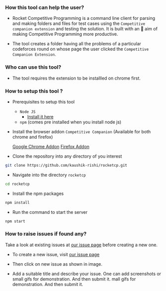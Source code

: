 ### How this tool can help the user?

- Rocket Competitive Programming is a command line client for parsing and making folders and files for test cases using the `Competitive companion extension` and testing the solution. It is built with an 🎯 aim of making Competitive Programming more productive.

- The tool creates a folder having all the problems of a particular codeforces round on whose page the user clicked the `Competitive Companion Extension`.

### Who can use this tool?

- The tool requires the extension to be installled on chrome first.

### How to setup this tool ?

- Prerequisites to setup this tool

  - `Node JS`
    - [Install it here](https://nodejs.org/en/)
  - `npm` (comes pre installed when you install node js)

- Install the browser addon `Competitive Companion` (Available for both chrome and firefox)

  [Google Chrome Addon](https://chrome.google.com/webstore/detail/competitive-companion/cjnmckjndlpiamhfimnnjmnckgghkjbl)
  [Firefox Addon](https://addons.mozilla.org/en-US/firefox/addon/competitive-companion/)

- Clone the repository into any directory of you interest

```sh
git clone https://github.com/kaushik-rishi/rocketcp.git
```

- Navigate into the directory `rocketcp`

```sh
cd rocketcp
```

- Install the npm packages

```sh
npm install
```

- Run the command to start the server

```sh
npm start
```

### How to raise issues if found any?

Take a look at existing issues at [our issue page](https://github.com/kaushik-rishi/rocketcp/issues) before creating a new one.

- To create a new issue, visit [our issue page](https://github.com/kaushik-rishi/rocketcp/issues)

- Then click on new issue as shown in image.

- Add a suitable title and describe your issue. One can add screenshots or small gifs for demonstration. And then submit it.
mall gifs for demonstration. And then submit it.




